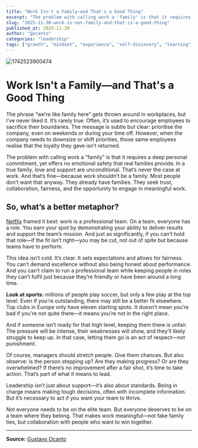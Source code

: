 ```yaml
---
title: "Work Isn't a Family—and That's a Good Thing"
excerpt: "The problem with calling work a 'family' is that it requires a deep personal commitment, yet offers no emotional safety that real families provide. In a true family, love and support are unconditional."
slug: "2025-11-30-work-is-not-family-and-that-is-a-good-thing"
published_at: 2025-11-30
author: "gocanto"
categories: "leadership"
tags: ["growth", "mindset", "experience", "self-discovery", "learning", "curiosity", "discovery"]
---
```


![1742523900474](https://github.com/user-attachments/assets/1520a31d-fd3a-4a42-9c9c-a12a6d0230a2)

# Work Isn't a Family—and That's a Good Thing

The phrase “we’re like family here” gets thrown around in workplaces, but I’ve never liked it. It’s rarely true. Often, it’s used to encourage employees to sacrifice their boundaries. The message is subtle but clear: prioritise the company, even on weekends or during your time off. However, when the company needs to downsize or shift priorities, those same employees realise that the loyalty they gave isn’t returned.

The problem with calling work a “family” is that it requires a deep personal commitment, yet offers no emotional safety that real families provide. In a true family, love and support are unconditional. That’s never the case at work. And that’s fine—because work shouldn’t be a family. Most people don’t want that anyway. They already have families. They seek trust, collaboration, fairness, and the opportunity to engage in meaningful work.

## So, what’s a better metaphor?

[Netflix](https://jobs.netflix.com/culture#dream-team) framed it best: work is a professional team. On a team, everyone has a role. You earn your spot by demonstrating your ability to deliver results and support the team’s mission. And just as significantly, if you can’t hold that role—if the fit isn’t right—you may be cut, not out of spite but because teams have to perform.

This idea isn’t cold. It’s clear. It sets expectations and allows for fairness. You can’t demand excellence without also being honest about performance. And you can’t claim to run a professional team while keeping people in roles they can’t fulfil just because they’re friendly or have been around a long time.

**Look at sports:** millions of people play soccer, but only a few play at the top level. Even if you’re outstanding, there may still be a better fit elsewhere. Top clubs in Europe only have eleven starting spots. It doesn’t mean you’re bad if you're not quite there—it means you’re not in the right place.

And if someone isn’t ready for that high level, keeping them there is unfair. The pressure will be intense, their weaknesses will show, and they’ll likely struggle to keep up. In that case, letting them go is an act of respect—not punishment.

Of course, managers should stretch people. Give them chances. But also observe: is the person stepping up? Are they making progress? Or are they overwhelmed? If there’s no improvement after a fair shot, it’s time to take action. That’s part of what it means to lead.

Leadership isn’t just about support—it’s also about standards. Being in charge means making tough decisions, often with incomplete information. But it’s necessary to act if you want your team to thrive.

Not everyone needs to be on the elite team. But everyone deserves to be on a team where they belong. That makes work meaningful—not fake family ties, but collaboration with people who want to win together.

***

**Source:** [Gustavo Ocanto](https://www.linkedin.com/pulse/work-isnt-familyand-thats-good-thing-gustavo-ocanto-fnu3c)
